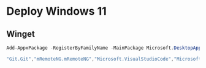 # Deploy Windows 11

## Winget

```powershell
Add-AppxPackage -RegisterByFamilyName -MainPackage Microsoft.DesktopAppInstaller_8wekyb3d8bbwe
```

```powershell
"Git.Git","mRemoteNG.mRemoteNG","Microsoft.VisualStudioCode","Microsoft.PowerShell","Microsoft.AzureDataStudio","Microsoft.WindowsTerminal"  |  foreach {winget install $_ --accept-package-agreements}
```
